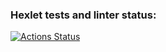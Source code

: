 ### Hexlet tests and linter status:
[![Actions Status](https://github.com/ProtoPetr/frontend-project-lvl2/workflows/hexlet-check/badge.svg)](https://github.com/ProtoPetr/frontend-project-lvl2/actions)
